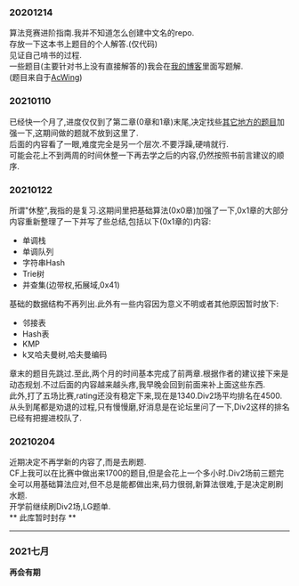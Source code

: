 ### 20201214  
  算法竞赛进阶指南.我并不知道怎么创建中文名的repo.  
  存放一下这本书上题目的个人解答.(仅代码)  
  见证自己啃书的过程.  
  一些题目(主要针对书上没有直接解答的)我会在[我的博客](https://i.cnblogs.com/tags/posts?tagId=4115014)里面写题解.  
  (题目来自于[AcWing](https://www.acwing.com/problem/search/1/?csrfmiddlewaretoken=aCDmmTJaWJmKaLhp5kitbNZSahEUKEZrGPskktHpfMxJQpM3TWTV0EYRrcJYuekq&search_content=%E7%AE%97%E6%B3%95%E7%AB%9E%E8%B5%9B%E8%BF%9B%E9%98%B6%E6%8C%87%E5%8D%97))  

### 20210110  
  已经快一个月了,进度仅仅到了第二章(0章和1章)末尾,决定找些[其它地方的题目](https://www.luogu.com.cn/training/9391)加强一下,这期间做的题就不放到这里了.  
  后面的内容看了一眼,难度完全是另一个层次.不要浮躁,硬啃就行.  
  可能会花上不到两周的时间休整一下再去学之后的内容,仍然按照书前言建议的顺序.  

### 20210122  
  所谓"休整",我指的是复习.这期间里把基础算法(0x0章)加强了一下,0x1章的大部分内容重新整理了一下并写了些总结,包括以下(0x1章的)内容:  
  - 单调栈
  - 单调队列
  - 字符串Hash
  - Trie树
  - 并查集(边带权,拓展域,0x41)
  
基础的数据结构不再列出.此外有一些内容因为意义不明或者其他原因暂时放下:
  - 邻接表
  - Hash表
  - KMP
  - k叉哈夫曼树,哈夫曼编码
  
  章末的题目先跳过.至此,两个月的时间基本完成了前两章.根据作者的建议接下来是动态规划.不过后面的内容越来越头疼,我早晚会回到前面来补上面这些东西.  
  此外,打了五场比赛,rating还没有稳定下来,现在是1340.Div2场平均排名在4500.  
  从头到尾都是劝退的过程,只有慢慢磨,好消息是在论坛里问了一下,Div2这样的排名已经有把握进校队了.  

### 20210204
  近期决定不再学新的内容了,而是去刷题.  
  CF上我可以在比赛中做出来1700的题目,但是会花上一个多小时.Div2场前三题完全可以用基础算法应对,但不总是能都做出来,码力很弱,新算法很难,于是决定刷刷水题.  
  开学前继续刷Div2场,LG题单.  
  ** 此库暂时封存 **

---

### 2021七月

**再会有期**
